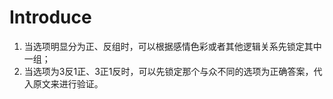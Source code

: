 # Introduce
1. 当选项明显分为正、反组时，可以根据感情色彩或者其他逻辑关系先锁定其中一组；
2. 当选项为3反1正、3正1反时，可以先锁定那个与众不同的选项为正确答案，代入原文来进行验证。